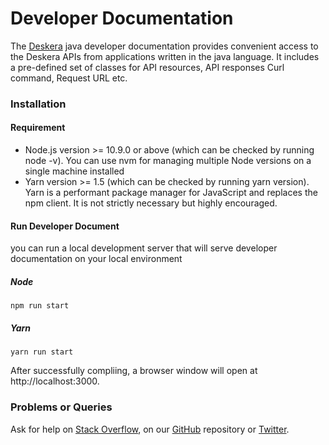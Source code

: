# Developer Documentation

The [Deskera](https://www.deskera.com/) java developer documentation provides convenient access to the Deskera APIs from applications written in the java language. It includes a pre-defined set of classes for API resources, API responses Curl command, Request URL etc.

### Installation
#### Requirement
* Node.js version >= 10.9.0 or above (which can be checked by running node -v). You can use nvm for managing multiple Node versions on a single machine installed
* Yarn version >= 1.5 (which can be checked by running yarn version). Yarn is a performant package manager for JavaScript and replaces the npm client. It is not strictly necessary but highly encouraged.

#### Run Developer Document
you can run a local development server that will serve developer documentation on your local environment 
##### Node

```
npm run start
```

##### Yarn

```
yarn run start
```
After successfully compliing, a browser window will open at http://localhost:3000. 

### Problems or Queries
Ask for help on [Stack Overflow](https://stackoverflow.com/questions/tagged/deskera), on our [GitHub](https://github.com/deskera) repository or [Twitter](https://twitter.com/deskera).






